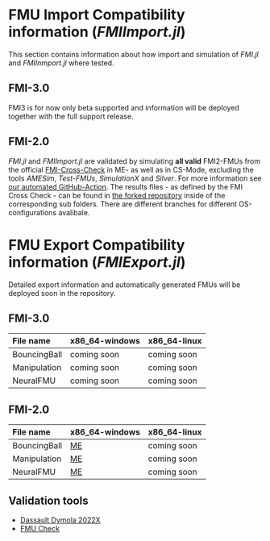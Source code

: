 # FMU Import Compatibility information (*FMIImport.jl*) 
This section contains information about how import and simulation of *FMI.jl* and *FMIInmport.jl* where tested.

## FMI-3.0
FMI3 is for now only beta supported and information will be deployed together with the full support release.

## FMI-2.0
*FMI.jl* and *FMIImport.jl* are validated by simulating **all valid** FMI2-FMUs from the official [FMI-Cross-Check](https://github.com/modelica/fmi-cross-check) in ME- as well as in CS-Mode, excluding the tools *AMESim*, *Test-FMUs*, *SimulationX* and *Silver*.
For more information see [our automated GitHub-Action](https://github.com/ThummeTo/FMI.jl/tree/main/cross_checks). The results files - as defined by the FMI Cross Check - can be found in [the forked repository](https://github.com/ThummeTo/fmi-cross-check/tree/master) inside of the corresponding sub folders. 
There are different branches for different OS-configurations avalibale.

# FMU Export Compatibility information (*FMIExport.jl*) 
Detailed export information and automatically generated FMUs will be deployed soon in the repository.

## FMI-3.0
| **File name** | **x86_64-windows** |  **x86_64-linux** | 
| :--- | --- | --- |
| BouncingBall | coming soon | coming soon |
| Manipulation | coming soon | coming soon |
| NeuralFMU | coming soon | coming soon |

## FMI-2.0
| **File name** | **x86_64-windows** |  **x86_64-linux** | 
| :--- | --- | --- |
| BouncingBall | [ME](https://github.com/ThummeTo/FMIExport.jl/tree/main/examples/FMI2/BouncingBall) | coming soon |
| Manipulation | [ME](https://github.com/ThummeTo/FMIExport.jl/tree/main/examples/FMI2/Manipulation) | coming soon |
| NeuralFMU | [ME](https://github.com/ThummeTo/FMIExport.jl/tree/main/examples/FMI2/NeuralFMU) | coming soon |

## Validation tools
- [Dassault Dymola 2022X](https://www.3ds.com/de/produkte-und-services/catia/produkte/dymola/)
- [FMU Check](https://fmu-check.herokuapp.com/)